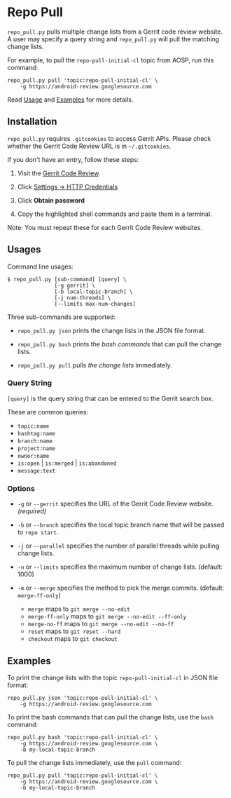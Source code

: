 Repo Pull
=========

`repo_pull.py` pulls multiple change lists from a Gerrit code review website.
A user may specify a query string and `repo_pull.py` will pull the matching
change lists.

For example, to pull the `repo-pull-initial-cl` topic from AOSP, run this
command:

    repo_pull.py pull 'topic:repo-pull-initial-cl' \
        -g https://android-review.googlesource.com

Read [Usage](#Usages) and [Examples](#Examples) for more details.


## Installation

`repo_pull.py` requires `.gitcookies` to access Gerrit APIs.  Please
check whether the Gerrit Code Review URL is in `~/.gitcookies`.

If you don't have an entry, follow these steps:

1. Visit the [Gerrit Code Review](https://android-review.googlesource.com).

2. Click [Settings -> HTTP Credentials](https://android-review.googlesource.com/settings/#HTTPCredentials)

3. Click **Obtain password**

4. Copy the highlighted shell commands and paste them in a terminal.

Note: You must repeat these for each Gerrit Code Review websites.


## Usages

Command line usages:

    $ repo_pull.py [sub-command] [query] \
                   [-g gerrit] \
                   [-b local-topic-branch] \
                   [-j num-threads] \
                   [--limits max-num-changes]


Three sub-commands are supported:

* `repo_pull.py json` prints the change lists in the JSON file format.

* `repo_pull.py bash` prints the *bash commands* that can pull the change lists.

* `repo_pull.py pull` *pulls the change lists* immediately.


### Query String

`[query]` is the query string that can be entered to the Gerrit search box.

These are common queries:

* `topic:name`
* `hashtag:name`
* `branch:name`
* `project:name`
* `owner:name`
* `is:open` | `is:merged` | `is:abandoned`
* `message:text`


### Options

* `-g` or `--gerrit` specifies the URL of the Gerrit Code Review website.
  *(required)*

* `-b` or `--branch` specifies the local topic branch name that will be passed
  to `repo start`.

* `-j` or `--parallel` specifies the number of parallel threads while pulling
  change lists.

* `-n` or `--limits` specifies the maximum number of change lists.  (default:
  1000)

* `-m` or `--merge` specifies the method to pick the merge commits.  (default:
  `merge-ff-only`)

  * `merge` maps to `git merge --no-edit`
  * `merge-ff-only` maps to `git merge --no-edit --ff-only`
  * `merge-no-ff` maps to `git merge --no-edit --no-ff`
  * `reset` maps to `git reset --hard`
  * `checkout` maps to `git checkout`


## Examples

To print the change lists with the topic `repo-pull-initial-cl` in JSON file
format:

```
repo_pull.py json 'topic:repo-pull-initial-cl' \
    -g https://android-review.googlesource.com
```

To print the bash commands that can pull the change lists, use the `bash`
command:

```
repo_pull.py bash 'topic:repo-pull-initial-cl' \
    -g https://android-review.googlesource.com \
    -b my-local-topic-branch
```

To pull the change lists immediately, use the `pull` command:

```
repo_pull.py pull 'topic:repo-pull-initial-cl' \
    -g https://android-review.googlesource.com \
    -b my-local-topic-branch
```
